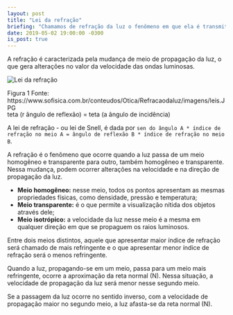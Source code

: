 ```yaml
---
layout: post
title: "Lei da refração"
briefing: "Chamamos de refração da luz o fenômeno em que ela é transmitida de um meio para outro diferente. Nesta mudança de meios a frequência da onda luminosa não é alterada, embora sua velocidade e o seu comprimento de onda sejam."
date: 2019-05-02 19:00:00 -0300
is_post: true
---
```


<section class="post-main">
  <p>
    A refração é caracterizada pela mudança de meio de propagação da luz, o que gera alterações no valor da velocidade das ondas luminosas.
  </p>
  <img 
    class="post-image"
    src="https://www.sofisica.com.br/conteudos/Otica/Refracaodaluz/imagens/leis.JPG"
    alt="Lei da refração"
  />
  <p class="post-image-font">
    Figura 1 Fonte: https://www.sofisica.com.br/conteudos/Otica/Refracaodaluz/imagens/leis.JPG
  </p>
  <p style="margin-top: -1rem; 2rem;">teta (r ângulo de reflexão) = teta (a ângulo de incidência)</p>
  <p>
    A lei de refração - ou lei de Snell, é dada por <code class="highlighter-rouge">sen do ângulo A * índice de refração no meio A = ângulo de reflexão B * índice de refração no meio B</code>.
  </p>
  <p>
    A refração é o fenômeno que ocorre quando a luz passa de um meio homogêneo e transparente para outro, também homogêneo e transparente. Nessa mudança, podem ocorrer alterações na velocidade e na direção de propagação da luz.
  </p>
  <ul>
    <li>
      <b>Meio homogêneo:</b> nesse meio, todos os pontos apresentam as mesmas propriedades físicas, como densidade, pressão e temperatura;
    </li>
    <li>
      <b>Meio transparente:</b> é o que permite a visualização nítida dos objetos através dele;
    </li>
    <li>
      <b>Meio isotrópico:</b> a velocidade da luz nesse meio é a mesma em qualquer direção em que se propaguem os raios luminosos.
    </li>
  </ul>
  <p>
    Entre dois meios distintos, aquele que apresentar maior índice de refração será chamado de mais refringente e o que apresentar menor índice de refração será o menos refringente.
  </p>
  <p>
    Quando a luz, propagando-se em um meio, passa para um meio mais refringente, ocorre a aproximação da reta normal (N). Nessa situação, a velocidade de propagação da luz será menor nesse segundo meio.
  </p>
  <p>
    Se a passagem da luz ocorre no sentido inverso, com a velocidade de propagação maior no segundo meio, a luz afasta-se da reta normal (N). 
  </p>
</section>
